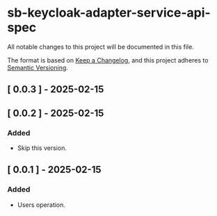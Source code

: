 # sb-keycloak-adapter-service-api-spec

All notable changes to this project will be documented in this file.

The format is based on [Keep a Changelog](https://keepachangelog.com/en/1.0.0/),
and this project adheres to [Semantic Versioning](https://semver.org/spec/v2.0.0.html).

## [ 0.0.3 ] - 2025-02-15

## [ 0.0.2 ] - 2025-02-15
### Added
- Skip this version.

## [ 0.0.1 ] - 2025-02-15
### Added
- Users operation.
